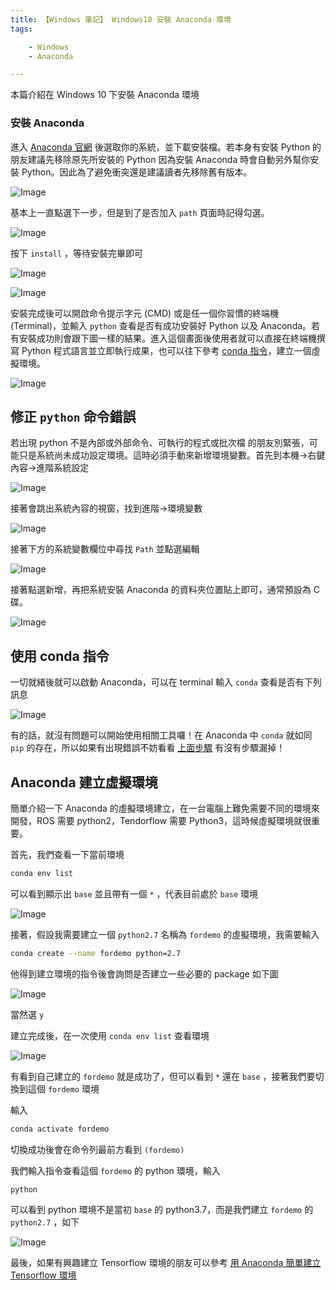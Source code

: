 ```yaml
---
title: 【Windows 筆記】 Windows10 安裝 Anaconda 環境
tags:

    - Windows
    - Anaconda

---
```

本篇介紹在 Windows 10 下安裝 Anaconda 環境

### 安裝 Anaconda

進入 [Anaconda 官網](https://github.com/andy6804tw/machine-learning/blob/master/0-introduction) 後選取你的系統，並下載安裝檔。若本身有安裝 Python 的朋友建議先移除原先所安裝的 Python 因為安裝 Anaconda 時會自動另外幫你安裝 Python。因此為了避免衝突還是建議讀者先移除舊有版本。

![Image](https://i.imgur.com/J3Yb1kv.png)

基本上一直點選下一步，但是到了是否加入 `path` 頁面時記得勾選。

![Image](https://i.imgur.com/xsqGWSq.png)

按下 `install` ，等待安裝完畢即可

![Image](https://i.imgur.com/GdUJOcM.png)

![Image](https://i.imgur.com/vTOrXd9.png)

安裝完成後可以開啟命令提示字元 (CMD) 或是任一個你習慣的終端機 (Terminal)，並輸入 `python` 查看是否有成功安裝好 Python 以及 Anaconda。若有安裝成功則會跟下圖一樣的結果。進入這個畫面後使用者就可以直接在終端機撰寫 Python 程式語言並立即執行成果，也可以往下參考 [conda 指令](#%e4%bd%bf%e7%94%a8-conda-%e6%8c%87%e4%bb%a4)，建立一個虛擬環境。

![Image](https://i.imgur.com/Y86qfaY.png)

## 修正 `python` 命令錯誤

若出現 python 不是內部或外部命令、可執行的程式或批次檔 的朋友別緊張，可能只是系統尚未成功設定環境。這時必須手動來新增環境變數。首先到本機->右鍵內容->進階系統設定

![Image](https://i.imgur.com/MpN5cdn.png)

接著會跳出系統內容的視窗，找到進階->環境變數

![Image](https://i.imgur.com/4rS3uax.png)

接著下方的系統變數欄位中尋找 `Path` 並點選編輯

![Image](https://i.imgur.com/RQk4RCq.png)

接著點選新增，再把系統安裝 Anaconda 的資料夾位置貼上即可，通常預設為 C 碟。

![Image](https://i.imgur.com/ASFMXg4.png)

## 使用 conda 指令

一切就緒後就可以啟動 Anaconda，可以在 terminal 輸入 `conda` 查看是否有下列訊息

![Image](https://i.imgur.com/Udn6ZVY.png)

有的話，就沒有問題可以開始使用相關工具囉！在 Anaconda 中 `conda` 就如同 `pip` 的存在，所以如果有出現錯誤不妨看看 [上面步驟](#%e5%ae%89%e8%a3%9d-anaconda) 有沒有步驟漏掉！

## Anaconda 建立虛擬環境

簡單介紹一下 Anaconda 的虛擬環境建立，在一台電腦上難免需要不同的環境來開發，ROS 需要 python2，Tendorflow 需要 Python3，這時候虛擬環境就很重要。

首先，我們查看一下當前環境

``` bash
conda env list
```

可以看到顯示出 `base` 並且帶有一個 `*` ，代表目前處於 `base` 環境

![Image](https://i.imgur.com/Aunxw2d.png)

接著，假設我需要建立一個 `python2.7` 名稱為 `fordemo` 的虛擬環境，我需要輸入

``` bash
conda create --name fordemo python=2.7
```

他得到建立環境的指令後會詢問是否建立一些必要的 package 如下圖

![Image](https://i.imgur.com/gtrNJoI.png)

當然選 `y`

建立完成後，在一次使用 `conda env list` 查看環境

![Image](https://i.imgur.com/dJj4H26.png)

有看到自己建立的 `fordemo` 就是成功了，但可以看到 `*` 還在 `base` ，接著我們要切換到這個 `fordemo` 環境

輸入

``` bash
conda activate fordemo
```

切換成功後會在命令列最前方看到 `(fordemo)`

我們輸入指令查看這個 `fordemo` 的 python 環境，輸入

``` bash
python
```

可以看到 python 環境不是當初 `base` 的 python3.7，而是我們建立 `fordemo` 的 `python2.7` ，如下

![Image](https://i.imgur.com/gVC45qG.png)

最後，如果有興趣建立 Tensorflow 環境的朋友可以參考 [用 Anaconda 簡單建立 Tensorflow 環境](https://joechang0113.github.io/2019/11/01/Windows-build-tensorflow.html)
